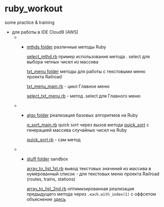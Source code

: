 # ruby_workout
some practice &amp; training


- для работы  в IDE Cloud9 (AWS) 
  - - [mthds folder](https://github.com/alex-dev-2020/ruby_workout/tree/master/mthds) различные методы Ruby
  
        [select_mthd.rb](https://github.com/alex-dev-2020/ruby_workout/blob/master/mthds/select_mthd.rb)  пример использования метода . select  для выбора четных чисел из массива
        
        [txt_menu folder](https://github.com/alex-dev-2020/ruby_workout/tree/master/mthds/txt_menu) методы для работы с текстовыми меню проекта Railroad
        
       [txt_menu_main.rb](https://github.com/alex-dev-2020/ruby_workout/blob/master/mthds/txt_menu/txt_menu_main.rb) - цикл Главное  меню
        
        [select_txt_menu.rb](https://github.com/alex-dev-2020/ruby_workout/blob/master/mthds/txt_menu/select_txt_menu.rb) - метод .select для Главного меню
        

  
  - - [algo folder](https://github.com/alex-dev-2020/ruby_workout/tree/master/algo) реализация базовых алгоритмов на Ruby
  
        [q_sort_main.rb](https://github.com/alex-dev-2020/ruby_workout/blob/master/algo/q_sort_main.rb) quick sort через вызов метода [quick_sort](https://github.com/alex-dev-2020/ruby_workout/blob/master/algo/quick_sort.rb) с генерацией массива случайных чисел на Ruby
        
        [quick_sort.rb](https://github.com/alex-dev-2020/ruby_workout/blob/master/algo/quick_sort.rb) - сам метод
        
  - - [stuff folder](https://github.com/alex-dev-2020/ruby_workout/tree/master/stuff)  sandbox
 
       [array_to_list_1st.rb](https://github.com/alex-dev-2020/ruby_workout/blob/master/stuff/array_to_list_1st.rb) вывод текстовых значений из массива в нумерованный список - для текстовых меню проекта Railroad (routes, trains, stations)
       
       [array_to_list_2nd.rb](https://github.com/alex-dev-2020/ruby_workout/blob/master/stuff/array_to_list_2nd.rb) оптимизированная реализация предыдущего метода через `.each.with_index(1)` с оффсетом объяснение [здесь](https://stackoverflow.com/questions/5646390/ruby-each-with-index-offset/19567086)
  
  
